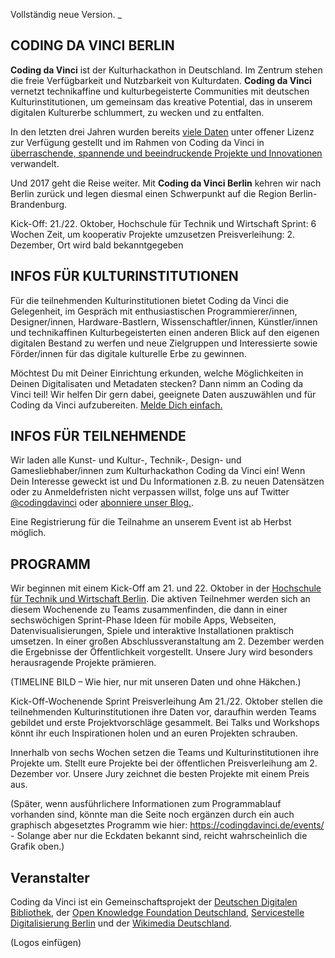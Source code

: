 Vollständig neue Version. 
_

## CODING DA VINCI BERLIN

**Coding da Vinci** ist der Kulturhackathon in Deutschland. Im Zentrum stehen die freie Verfügbarkeit und Nutzbarkeit von Kulturdaten. **Coding da Vinci** vernetzt technikaffine und kulturbegeisterte Communities mit deutschen Kultur­insti­tu­tionen, um gemeinsam das kreative Potential, das in unserem digitalen Kulturerbe schlummert, zu wecken und zu entfalten.

In den letzten drei Jahren wurden bereits [viele Daten](https://codingdavinci.de/daten/) unter offener Lizenz zur Verfügung gestellt und im Rahmen von Coding da Vinci in [überraschende, spannende und beeindruckende Projekte und Innovationen](https://codingdavinci.de/projekte/) verwandelt. 

Und 2017 geht die Reise weiter. Mit **Coding da Vinci Berlin** kehren wir nach Berlin zurück und legen diesmal einen Schwerpunkt auf die Region Berlin-Brandenburg. 



Kick-Off:
21./22. Oktober, Hochschule für Technik und Wirtschaft
Sprint:
6 Wochen Zeit, um kooperativ Projekte umzusetzen
Preisverleihung:
2. Dezember, Ort wird bald bekanntgegeben


## INFOS FÜR KULTURINSTITUTIONEN
Für die teilnehmenden Kultur­insti­tu­tionen bietet Coding da Vinci die Gelegenheit, im Gespräch mit enthusiastischen Programmierer/innen, Designer/innen, Hardware-Bastlern, Wissenschaftler/innen, Künstler/innen und technikaffinen Kulturbegeisterten einen anderen Blick auf den eigenen digitalen Bestand zu werfen und neue Zielgruppen und Interessierte sowie Förder/innen für das digitale kulturelle Erbe zu gewinnen. 

Möchtest Du mit Deiner Einrichtung erkunden, welche Möglichkeiten in Deinen Digitalisaten und Metadaten stecken? Dann nimm an Coding da Vinci teil! Wir helfen Dir gern dabei, geeignete Daten auszuwählen und für Coding da Vinci aufzubereiten. [Melde Dich einfach.](mailto:info@codingdavinci.de) 


## INFOS FÜR TEILNEHMENDE
Wir laden alle Kunst- und Kultur-, Technik-, Design- und Gamesliebhaber/innen zum Kulturhackathon Coding da Vinci ein! Wenn Dein Interesse geweckt ist und Du Informationen z.B. zu neuen Datensätzen oder zu Anmeldefristen nicht verpassen willst, folge uns auf Twitter [@codingdavinci](https://twitter.com/codingdavinci) oder [abonniere unser Blog.](https://codingdavinci.de/atom.xml).

Eine Registrierung für die Teilnahme an unserem Event ist ab Herbst möglich. 

## PROGRAMM
Wir beginnen mit einem Kick-Off am 21. und 22. Oktober in der [Hochschule für Technik und Wirtschaft Berlin](https://www.htw-berlin.de/). Die aktiven Teilnehmer werden sich an diesem Wochenende zu Teams zusammenfinden, die dann in einer sechswöchigen Sprint-Phase Ideen für mobile Apps, Webseiten, Datenvisualisierungen, Spiele und interaktive Installationen praktisch umsetzen. In einer großen Abschlussveranstaltung am 2. Dezember werden die Ergebnisse der Öffentlichkeit vorgestellt. Unsere Jury wird besonders herausragende Projekte prämieren.

(TIMELINE BILD – Wie hier, nur mit unseren Daten und ohne Häkchen.)

Kick-Off-Wochenende
Sprint
Preisverleihung
Am 21./22. Oktober stellen die teilnehmenden Kulturinstitutionen ihre Daten vor, daraufhin werden Teams gebildet und erste Projektvorschläge gesammelt. Bei Talks und Workshops könnt ihr euch Inspirationen holen und an euren Projekten schrauben. 


Innerhalb von sechs Wochen setzen die Teams und Kulturinstitutionen ihre Projekte um. 
Stellt eure Projekte bei der öffentlichen Preisverleihung am 2. Dezember vor. Unsere Jury zeichnet die besten Projekte mit einem Preis aus. 


(Später, wenn ausführlichere Informationen zum Programmablauf vorhanden sind, könnte man die Seite noch ergänzen durch ein auch graphisch abgesetztes Programm wie hier: https://codingdavinci.de/events/ - Solange aber nur die Eckdaten bekannt sind, reicht wahrscheinlich die Grafik oben.) 

## Veranstalter
Coding da Vinci ist ein Gemeinschaftsprojekt der [Deutschen Digitalen Bibliothek](https://www.deutsche-digitale-bibliothek.de/), der [Open Knowledge Foundation Deutschland](https://okfn.de/), [Servicestelle Digitalisierung Berlin](http://www.servicestelle-digitalisierung.de/) und der [Wikimedia Deutschland](https://wikimedia.de). 

(Logos einfügen)



